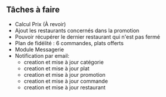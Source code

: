 ## Tâches à faire
- Calcul Prix (À revoir)
- Ajout les restaurants concernés dans la promotion
- Pouvoir récupérer le dernier restaurant qui n'est pas fermé
- Plan de fidélité : 6 commandes, plats offerts
- Module Messagerie
- Notification par email:
    - creation et mise à jour catégorie
    - creation et mise à jour plat
    - creation et mise à jour promotion
    - creation et mise à jour commande
    - creation et mise à jour restaurant
